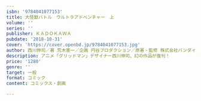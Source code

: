 ```yaml
---
isbn: '9784041077153'
title: 大怪獣バトル　ウルトラアドベンチャー　上
volume: ''
series: ''
publisher: ＫＡＤＯＫＡＷＡ
pubdate: '2018-10-31'
cover: 'https://cover.openbd.jp/9784041077153.jpg'
author: 西川伸司／著 荒木憲一／企画 円谷プロダクション／原著・監修 株式会社バンダイカード事業部／著
description: アニメ「グリッドマン」デザイナー西川伸司、幻の作品が復刊！
price: '1280'
genre: ''
target: 一般
format: コミック
content: コミックス・劇画

---
```

